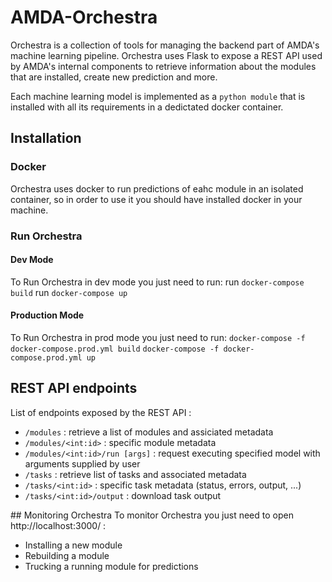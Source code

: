 # AMDA-Orchestra

Orchestra is a collection of tools for managing the backend part of AMDA's machine learning pipeline. Orchestra uses Flask to expose a REST API used by AMDA's internal components to retrieve
information about the modules that are installed, create new prediction and more.

Each machine learning model is implemented as a `python module` that is installed with all its requirements in a dedictated docker container.

## Installation

### Docker

Orchestra uses docker to run predictions of eahc module in an isolated container, so in order to use it you should have installed docker in your machine.

### Run Orchestra

#### Dev Mode

To Run Orchestra in dev mode you just need to run:
run `docker-compose build`
run `docker-compose up`

#### Production Mode

To Run Orchestra in prod mode you just need to run:
`docker-compose -f docker-compose.prod.yml build`
`docker-compose -f docker-compose.prod.yml up`

## REST API endpoints

List of endpoints exposed by the REST API :

- `/modules` : retrieve a list of modules and assiciated metadata
- `/modules/<int:id>` : specific module metadata
- `/modules/<int:id>/run [args]` : request executing specified model with arguments supplied by user
- `/tasks` : retrieve list of tasks and associated metadata
- `/tasks/<int:id>` : specific task metadata (status, errors, output, ...)
- `/tasks/<int:id>/output` : download task output

## Monitoring Orchestra
To monitor Orchestra you just need to open http://localhost:3000/ :

<ul>
<li>
Installing a new module
</li>
<li>
Rebuilding a module
</li>
<li>
Trucking a running module for predictions
</li>
</ul>
